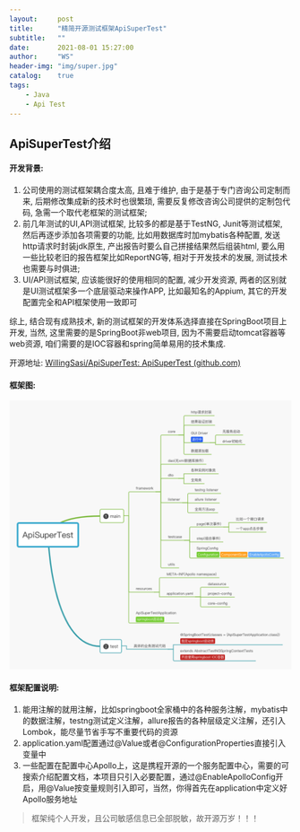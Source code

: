 ```yaml
---
layout:     post
title:      "精简开源测试框架ApiSuperTest"
subtitle:   ""
date:       2021-08-01 15:27:00
author:     "WS"
header-img: "img/super.jpg"
catalog:    true
tags:
    - Java
    - Api Test
---
```


## ApiSuperTest介绍

#### 开发背景:

1. 公司使用的测试框架耦合度太高, 且难于维护, 由于是基于专门咨询公司定制而来, 后期修改集成新的技术时也很繁琐, 需要反复修改咨询公司提供的定制包代码, 急需一个取代老框架的测试框架;
2. 前几年测试的UI,API测试框架, 比较多的都是基于TestNG, Junit等测试框架, 然后再逐步添加各项需要的功能, 比如用数据库时加mybatis各种配置, 发送http请求时封装jdk原生, 产出报告时要么自己拼接结果然后组装html, 要么用一些比较老旧的报告框架比如ReportNG等, 相对于开发技术的发展, 测试技术也需要与时俱进;
3. UI/API测试框架, 应该能很好的使用相同的配置, 减少开发资源, 两者的区别就是UI测试框架多一个底层驱动来操作APP, 比如最知名的Appium, 其它的开发配置完全和API框架使用一致即可

综上, 结合现有成熟技术, 新的测试框架的开发体系选择直接在SpringBoot项目上开发, 当然, 这里需要的是SpringBoot非web项目, 因为不需要启动tomcat容器等web资源, 咱们需要的是IOC容器和spring简单易用的技术集成.

开源地址: [WillingSasi/ApiSuperTest: ApiSuperTest (github.com)](https://github.com/WillingSasi/ApiSuperTest)

#### 框架图:

![javascript](/img/FlowChart.png)

#### 框架配置说明:

1. 能用注解的就用注解，比如springboot全家桶中的各种服务注解，mybatis中的数据注解，testng测试定义注解，allure报告的各种层级定义注解，还引入Lombok，能尽量节省手写不重要代码的资源
2. application.yaml配置通过@Value或者@ConfigurationProperties直接引入变量中
3. 一些配置在配置中心Apollo上，这是携程开源的一个服务配置中心，需要的可搜索介绍配置文档，本项目只引入必要配置，通过@EnableApolloConfig开启，用@Value按变量规则引入即可，当然，你得首先在application中定义好Apollo服务地址

> 框架纯个人开发，且公司敏感信息已全部脱敏，故开源万岁！！！

